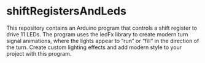 # shiftRegistersAndLeds
This repository contains an Arduino program that controls a shift register to drive 11 LEDs. The program uses the ledFx library to create modern turn signal animations, where the lights appear to “run” or “fill” in the direction of the turn. Create custom lighting effects and add modern style to your project with this program. 
